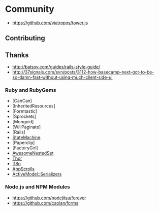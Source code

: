 # Community

- https://github.com/viatropos/tower.js

## Contributing

## Thanks

- http://batsov.com/guides/rails-style-guide/
- http://37signals.com/svn/posts/3112-how-basecamp-next-got-to-be-so-damn-fast-without-using-much-client-side-ui

### Ruby and RubyGems

- [CanCan]
- [InheritedResources]
- [Formtastic]
- [Sprockets]
- [Mongoid]
- [WillPaginate]
- [Rails]
- [StateMachine](https://github.com/pluginaweek/state_machine)
- [Paperclip]
- [FactoryGirl]
- [AwesomeNestedSet](https://github.com/collectiveidea/awesome_nested_set)
- [Thor](https://github.com/wycats/thor)
- [I18n](https://github.com/svenfuchs/i18n)
- [AppScrolls](https://github.com/drnic/appscrolls)
- [ActiveModel::Serializers](https://github.com/josevalim/active_model_serializers)

### Node.js and NPM Modules

- https://github.com/nodejitsu/forever
- https://github.com/caolan/forms